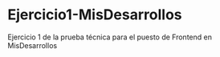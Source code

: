 # Ejercicio1-MisDesarrollos
Ejercicio 1 de la prueba técnica para el puesto de Frontend en MisDesarrollos
